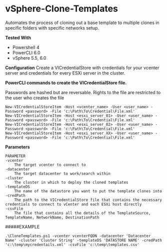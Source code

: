 # vSphere-Clone-Templates
Automates the process of cloning out a base template to multiple clones in specific folders with specific networks setup.

**Tested With**
- Powershell 4
- PowerCLI 6.0
- vSphere 5.5, 6.0

**Configuration**
Create a VICredentialStore with credentials for your vcenter server and credentials for every ESXi server in the cluster.

**PowerCLI commands to create the VICredentialStore file.**

Passwords are hashed but are reversable.  Rights to the file are restricted to the user who creates the file
```
New-VICredentialStoreItem -Host <vcenter_name> -User <user_name> -Password <password> -File 'c:\Path\To\Credential\File.xml'
New-VICredentialStoreItem -Host <esxi_server_01> -User <user_name> -Password <password> -File 'c:\Path\To\Credential\File.xml'
New-VICredentialStoreItem -Host <esxi_server_02> -User <user_name> -Password <password> -File 'c:\Path\To\Credential\File.xml'
New-VICredentialStoreItem -Host <esxi_server_XX> -User <user_name> -Password <password> -File 'c:\Path\To\Credential\File.xml'
```

**Parameters**
```
PARAMETER
-vcenter
    The target vcenter to connect to
-datacenter
    The target datacenter to work/search within
-cluster
    The cluster in which to deploy the cloned templates
-templateDS
    The name of the datastore you want to put the template clones into
-credPath
    The path to the VICredentialStore file that contains the necessary credentials to connect to vCenter and each ESXi host directly
-csvFile
    The file that contains all the details of the TemplateSource, TemplateName, NetworkName, DestinationPath 
```

#####EXAMPLE
```
.\CloneTemplates.ps1 -vcenter vcenterFQDN -datacenter 'Datacenter Name' -cluster 'Cluster String' -templateDS 'DATASTORE NAME' -credPath 'c:\temp\mycredentails.xml' -csvFile 'c:\temp\templates.csv'
```
